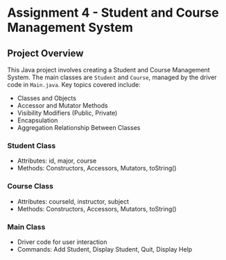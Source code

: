 # Assignment 4 - Student and Course Management System

## Project Overview

This Java project involves creating a Student and Course Management System. The main classes are `Student` and `Course`, managed by the driver code in `Main.java`. Key topics covered include:

- Classes and Objects
- Accessor and Mutator Methods
- Visibility Modifiers (Public, Private)
- Encapsulation
- Aggregation Relationship Between Classes

### Student Class

- Attributes: id, major, course
- Methods: Constructors, Accessors, Mutators, toString()

### Course Class

- Attributes: courseId, instructor, subject
- Methods: Constructors, Accessors, Mutators, toString()

### Main Class

- Driver code for user interaction
- Commands: Add Student, Display Student, Quit, Display Help
